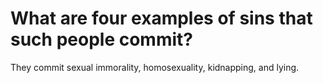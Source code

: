 # What are four examples of sins that such people commit?

They commit sexual immorality, homosexuality, kidnapping, and lying.
